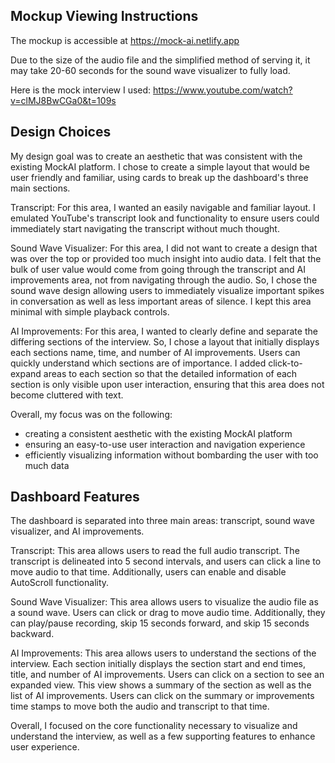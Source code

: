 ## Mockup Viewing Instructions

The mockup is accessible at https://mock-ai.netlify.app

Due to the size of the audio file and the simplified method of serving it, it may take 20-60 seconds for the sound wave visualizer to fully load.

Here is the mock interview I used: https://www.youtube.com/watch?v=clMJ8BwCGa0&t=109s

## Design Choices

My design goal was to create an aesthetic that was consistent with the existing MockAI platform. I chose to create a simple layout that would be user friendly and familiar, using cards to break up the dashboard's three main sections.

Transcript: For this area, I wanted an easily navigable and familiar layout. I emulated YouTube's transcript look and functionality to ensure users could immediately start navigating the transcript without much thought.

Sound Wave Visualizer: For this area, I did not want to create a design that was over the top or provided too much insight into audio data. I felt that the bulk of user value would come from going through the transcript and AI improvements area, not from navigating through the audio. So, I chose the sound wave design allowing users to immediately visualize important spikes in conversation as well as less important areas of silence. I kept this area minimal with simple playback controls. 

AI Improvements: For this area, I wanted to clearly define and separate the differing sections of the interview. So, I chose a layout that initially displays each sections name, time, and number of AI improvements. Users can quickly understand which sections are of importance. I added click-to-expand areas to each section so that the detailed information of each section is only visible upon user interaction, ensuring that this area does not become cluttered with text.

Overall, my focus was on the following: 
- creating a consistent aesthetic with the existing MockAI platform
- ensuring an easy-to-use user interaction and navigation experience
- efficiently visualizing information without bombarding the user with too much data

## Dashboard Features

The dashboard is separated into three main areas: transcript, sound wave visualizer, and AI improvements.

Transcript: This area allows users to read the full audio transcript. The transcript is delineated into 5 second intervals, and users can click a line to move audio to that time. Additionally, users can enable and disable AutoScroll functionality.

Sound Wave Visualizer: This area allows users to visualize the audio file as a sound wave. Users can click or drag to move audio time. Additionally, they can play/pause recording, skip 15 seconds forward, and skip 15 seconds backward. 

AI Improvements: This area allows users to understand the sections of the interview. Each section initially displays the section start and end times, title, and number of AI improvements. Users can click on a section to see an expanded view. This view shows a summary of the section as well as the list of AI improvements. Users can click on the summary or improvements time stamps to move both the audio and transcript to that time.

Overall, I focused on the core functionality necessary to visualize and understand the interview, as well as a few supporting features to enhance user experience.